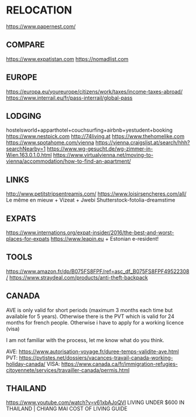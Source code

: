 
# RELOCATION
https://www.papernest.com/

## COMPARE
https://www.expatistan.com
https://nomadlist.com

## EUROPE
https://europa.eu/youreurope/citizens/work/taxes/income-taxes-abroad/
https://www.interrail.eu/fr/pass-interrail/global-pass

## LODGING
hostelsworld+apparthotel+couchsurfing+airbnb+yestudent+booking
https://www.nestpick.com
http://74living.at
https://www.thehomelike.com
https://www.spotahome.com/vienna
https://vienna.craigslist.at/search/hhh?searchNearby=1
https://www.wg-gesucht.de/wg-zimmer-in-Wien.163.0.1.0.html
https://www.virtualvienna.net/moving-to-vienna/accommodation/how-to-find-an-apartment/


## LINKS
http://www.petitstripsentreamis.com/
https://www.loisirsencheres.com/all/
Le même en mieuw + Vizeat + Jwebi
Shutterstock-fotolia-dreamstime

## EXPATS
https://www.internations.org/expat-insider/2016/the-best-and-worst-places-for-expats
https://www.leapin.eu + Estonian e-resident! 

## TOOLS
https://www.amazon.fr/dp/B075FS8FPF/ref=asc_df_B075FS8FPF49522308/
https://www.straydeal.com/products/anti-theft-backpack

## CANADA
AVE is only valid for short periods (maximum 3 months each time but available for 5 years).
Otherwise there is the PVT which is valid for 24 months for french people. 
Otherwise i have to apply for a working licence (visa)

I am not familiar with the process, let me know what do you think.

AVE: https://www.autorisation-voyage.fr/duree-temps-validite-ave.html
PVT: https://pvtistes.net/dossiers/vacances-travail-canada-working-holiday-canada/
VISA: https://www.canada.ca/fr/immigration-refugies-citoyennete/services/travailler-canada/permis.html


## THAILAND
https://www.youtube.com/watch?v=v61xbAJoQVI LIVING UNDER $600 IN THAILAND | CHIANG MAI COST OF LIVING GUIDE